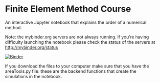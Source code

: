 # Finite Element Method Course
An interactive Jupyter notebook that explains the order of a numerical method. 

Note: the mybinder.org servers are not always running. If you're having difficulty launching the notebook please check the status of the servers at http://mybinder.org/status

[![Binder](https://mybinder.org/badge.svg)](https://mybinder.org/v2/gh/yerlanamanbek/teaching-FEM/master)

If you download the files to your computer make sure that you have the areaTools.py file: these are the backend functions that create the simulations in the notebook.
